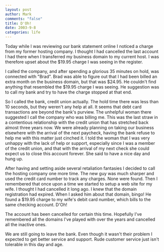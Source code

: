 ```yaml
--- 
layout: post
author: Mark
comments: "false"
title: D'Oh!
date: 2003-9-8
categories: life
---
```

Today while I was reviewing our bank statement online I noticed a charge from my former hosting company. I thought I had cancelled the last account I had there when I transferred my business domain to my current host. I was therefore upset about the $19.95 charge I was seeing in the register.

I called the company, and after spending a glorious 35 minutes on hold, was connected with "Brad". Brad was able to figure out that I had been billed an extra month on the business domain, but that was $24.95. He couldn't find anything that resembled the $19.95 charge I was seeing. He suggestion was to call my bank and try to have the charge stopped at that end.

So I called the bank, credit union actually. The hold time there was less than 10 seconds, but they weren't any help at all. It seems that debt card transactions are beyond the bank's purview.  The unhelpful woman there suggested I call the company who was billing me. This was the last straw in a contentious relationship with the credit union that has stretched back almost three years now. We were already planning on taking our business elsewhere with the arrival of the next paycheck, having the bank refuse to help me with this matter just cinched it. I told the woman that I was very unhappy with the lack of help or support, especially since I was a member of the credit union, and that with the arrival of my next check she could expect us to close this account forever. She said to have a nice day and hung up.

After having and setting aside several retaliation fantasies I decided to call the hosting company one more time. The new guy was much sharper and used the credit card number to track any charges. None were found. Then I remembered that once upon a time we started to setup a web site for my wife. I thought I had cancelled it long ago. I knew that the domain registration had expired. When I asked him about that domain, bingo! He found a $19.95 charge to my wife's debit card number, which bills to the same checking account. D'Oh!

The account has been cancelled for certain this time. Hopefully I've remembered all the domains I've played with over the years and cancelled all the inactive ones.

We are still going to leave the bank. Even though it wasn't their problem I expected to get better service and support. Rude customer service just isn't tolerable in this day and age.
